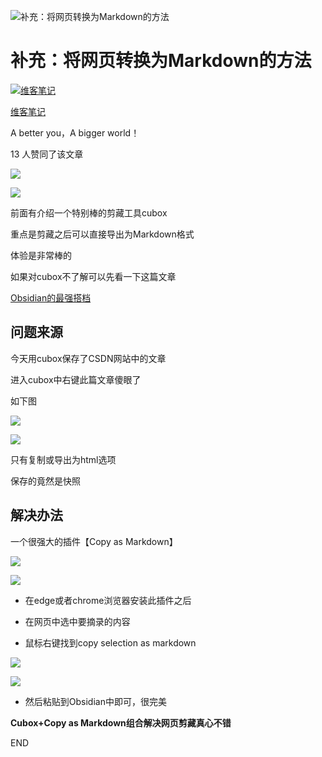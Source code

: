 ![补充：将网页转换为Markdown的方法](https://picx.zhimg.com/v2-4dac509ed7fe4f489f862a84451e9d2a_720w.jpg?source=172ae18b)

# 补充：将网页转换为Markdown的方法

[![维客笔记](https://pica.zhimg.com/v2-e3f7022aa733f73f963ccf8ef23e8ac9_l.jpg?source=172ae18b)](https://www.zhihu.com/people/bcs1037)

[维客笔记](https://www.zhihu.com/people/bcs1037)

A better you，A bigger world！

13 人赞同了该文章

![](https://pic2.zhimg.com/v2-6f752fa2fef12d3ab14e649ef50fdd3d_b.jpg)

![](https://pic2.zhimg.com/80/v2-6f752fa2fef12d3ab14e649ef50fdd3d_720w.webp)

  

前面有介绍一个特别棒的剪藏工具cubox

重点是剪藏之后可以直接导出为Markdown格式

体验是非常棒的

如果对cubox不了解可以先看一下这篇文章

[Obsidian的最强搭档](https://link.zhihu.com/?target=http%3A//mp.weixin.qq.com/s%3F__biz%3DMzU4MzgxNjczMA%3D%3D%26mid%3D2247484436%26idx%3D1%26sn%3D11384d2a4ecb2dcd44ec57bf9b3addf6%26chksm%3Dfda20761cad58e773b93786ff632621d0b23b08c4aad6e43b9cb8b9b2a74a7a6e867fbdf9597%26scene%3D21%23wechat_redirect)

## 问题来源

今天用cubox保存了CSDN网站中的文章

进入cubox中右键此篇文章傻眼了

如下图

![](https://pic4.zhimg.com/v2-75f8d01550acde60dcedf5dfd21970db_b.jpg)

![](https://pic4.zhimg.com/80/v2-75f8d01550acde60dcedf5dfd21970db_720w.webp)

  

只有复制或导出为html选项

保存的竟然是快照

## 解决办法

一个很强大的插件【Copy as Markdown】

![](https://pic3.zhimg.com/v2-1ef501cc65f44130039b4d498f1d7f6e_b.jpg)

![](https://pic3.zhimg.com/80/v2-1ef501cc65f44130039b4d498f1d7f6e_720w.webp)

- 在edge或者chrome浏览器安装此插件之后  
      
    
- 在网页中选中要摘录的内容  
      
    
- 鼠标右键找到copy selection as markdown  
      
    

![](https://pic1.zhimg.com/v2-ffcba6a16ce3259c6ab670fbe683ed0c_b.jpg)

![](https://pic1.zhimg.com/80/v2-ffcba6a16ce3259c6ab670fbe683ed0c_720w.webp)

- 然后粘贴到Obsidian中即可，很完美  
    

**Cubox+Copy as Markdown组合解决网页剪藏真心不错**

END